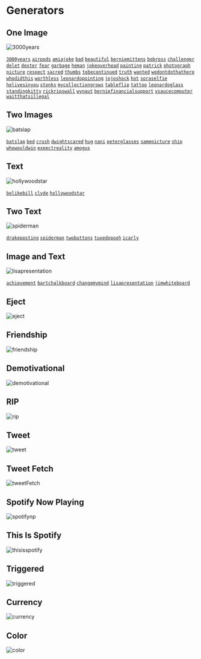 # Generators

## One Image
<img src="https://cdn.weebyapi.xyz/img/examples/generators/3000years.png" alt="3000years">

[`3000years`](https://cdn.weebyapi.xyz/img/examples/generators/3000years.png) [`airpods`](https://cdn.weebyapi.xyz/img/examples/generators/airpods.png) [`amiajoke`](https://cdn.weebyapi.xyz/img/examples/generators/amiajoke.png) [`bad`](https://cdn.weebyapi.xyz/img/examples/generators/bad.png) [`beautiful`](https://cdn.weebyapi.xyz/img/examples/generators/beautiful.png) [`berniemittens`](https://cdn.weebyapi.xyz/img/examples/generators/berniemittens.png) [`bobross`](https://cdn.weebyapi.xyz/img/examples/generators/bobross.png) [`challenger`](https://cdn.weebyapi.xyz/img/examples/generators/challenger.png) [`delet`](https://cdn.weebyapi.xyz/img/examples/generators/delet.png) [`dexter`](https://cdn.weebyapi.xyz/img/examples/generators/dexter.png) [`fear`](https://cdn.weebyapi.xyz/img/examples/generators/fear.png) [`garbage`](https://cdn.weebyapi.xyz/img/examples/generators/garbage.png) [`heman`](https://cdn.weebyapi.xyz/img/examples/generators/heman.png) [`jokeoverhead`](https://cdn.weebyapi.xyz/img/examples/generators/jokeoverhead.png) [`painting`](https://cdn.weebyapi.xyz/img/examples/generators/painting.png) [`patrick`](https://cdn.weebyapi.xyz/img/examples/generators/patrick.png) [`photograph`](https://cdn.weebyapi.xyz/img/examples/generators/photograph.png) [`picture`](https://cdn.weebyapi.xyz/img/examples/generators/picture.png) [`respect`](https://cdn.weebyapi.xyz/img/examples/generators/respect.png) [`sacred`](https://cdn.weebyapi.xyz/img/examples/generators/picture.png) [`thumbs`](https://cdn.weebyapi.xyz/img/examples/generators/thumbs.png) [`tobecontinued`](https://cdn.weebyapi.xyz/img/examples/generators/tobecontinued.png) [`truth`](https://cdn.weebyapi.xyz/img/examples/generators/truth.png) [`wanted`](https://cdn.weebyapi.xyz/img/examples/generators/wanted.png) [`wedontdothathere`](https://cdn.weebyapi.xyz/img/examples/generators/wedontdothathere.png) [`whodidthis`](https://cdn.weebyapi.xyz/img/examples/generators/whodidthis.png) [`worthless`](https://cdn.weebyapi.xyz/img/examples/generators/worthless.png) [`leonardopointing`](https://cdn.weebyapi.xyz/img/examples/generators/leonardopointing.png) [`jojoshock`](https://cdn.weebyapi.xyz/img/examples/generators/jojoshock.png) [`hot`](https://cdn.weebyapi.xyz/img/examples/generators/hot.png) [`soraselfie`](https://cdn.weebyapi.xyz/img/examples/generators/soraselfie.png) [`helivesinyou`](https://cdn.weebyapi.xyz/img/examples/generators/helivesinyou.png) [`stonks`](https://cdn.weebyapi.xyz/img/examples/generators/stonks.png) [`mycollectiongrows`](https://cdn.weebyapi.xyz/img/examples/generators/mycollectiongrows.png) [`tableflip`](https://cdn.weebyapi.xyz/img/examples/generators/tableflip.png) [`tattoo`](https://cdn.weebyapi.xyz/img/examples/generators/tattoo.png) [`leonardoglass`](https://cdn.weebyapi.xyz/img/examples/generators/leonardoglass.png) [`standingkitty`](https://cdn.weebyapi.xyz/img/examples/generators/standingkitty.png) [`rickripswall`](https://cdn.weebyapi.xyz/img/examples/generators/rickripswall.png) [`wynaut`](https://cdn.weebyapi.xyz/img/examples/generators/wynaut.png) [`berniefinancialsupport`](https://cdn.weebyapi.xyz/img/examples/generators/berniefinancialsupport.png) [`vsaucecomputer`](https://cdn.weebyapi.xyz/img/examples/generators/vsaucecomputer.png) [`waitthatsillegal`](https://cdn.weebyapi.xyz/img/examples/generators/waitthatsillegal.png)

## Two Images
<img src="https://cdn.weebyapi.xyz/img/examples/generators/batslap.png" alt="batslap">

[`batslap`](https://cdn.weebyapi.xyz/img/examples/generators/batslap.png) [`bed`](https://cdn.weebyapi.xyz/img/examples/generators/bed.png) [`crush`](https://cdn.weebyapi.xyz/img/examples/generators/crush.png) [`dwightscared`](https://cdn.weebyapi.xyz/img/examples/generators/dwightscared.png) [`hug`](https://cdn.weebyapi.xyz/img/examples/generators/hug.png) [`nani`](https://cdn.weebyapi.xyz/img/examples/generators/nani.png) [`peterglasses`](https://cdn.weebyapi.xyz/img/examples/generators/peterglasses.png) [`samepicture`](https://cdn.weebyapi.xyz/img/examples/generators/samepicture.png) [`ship`](https://cdn.weebyapi.xyz/img/examples/generators/ship.png) [`whowouldwin`](https://cdn.weebyapi.xyz/img/examples/generators/whowouldwin.png) [`expectreality`](https://cdn.weebyapi.xyz/img/examples/generators/expectreality.png) [`amogus`](https://cdn.weebyapi.xyz/img/examples/generators/amogus.png)

## Text
<img src="https://cdn.weebyapi.xyz/img/examples/generators/hollywoodstar.png" alt="hollywoodstar">

[`belikebill`](https://cdn.weebyapi.xyz/img/examples/generators/belikebill.png) [`clyde`](https://cdn.weebyapi.xyz/img/examples/generators/clyde.png) [`hollywoodstar`](https://cdn.weebyapi.xyz/img/examples/generators/hollywoodstar.png)

## Two Text
<img src="https://cdn.weebyapi.xyz/img/examples/generators/spiderman.png" alt="spiderman">

[`drakeposting`](https://cdn.weebyapi.xyz/img/examples/generators/drakeposting.png) [`spiderman`](https://cdn.weebyapi.xyz/img/examples/generators/spiderman.png) [`twobuttons`](https://cdn.weebyapi.xyz/img/examples/generators/twobuttons.png) [`tuxedopooh`](https://cdn.weebyapi.xyz/img/examples/generators/tuxedopooh.png) [`icarly`](https://cdn.weebyapi.xyz/img/examples/generators/icarly.png)

## Image and Text
<img src="https://cdn.weebyapi.xyz/img/examples/generators/lisapresentation.png" alt="lisapresentation">

[`achievement`](https://cdn.weebyapi.xyz/img/examples/generators/achievement.png) [`bartchalkboard`](https://cdn.weebyapi.xyz/img/examples/generators/bartchalkboard.png) [`changemymind`](https://cdn.weebyapi.xyz/img/examples/generators/changemymind.png) [`lisapresentation`](https://cdn.weebyapi.xyz/img/examples/generators/lisapresentation.png) [`jimwhiteboard`](https://cdn.weebyapi.xyz/img/examples/generators/jimwhiteboard.png)

## Eject
<img src="https://cdn.weebyapi.xyz/img/examples/generators/eject.gif" alt="eject">

## Friendship
<img src="https://cdn.weebyapi.xyz/img/examples/generators/friendship.png" alt="friendship">

## Demotivational
<img src="https://cdn.weebyapi.xyz/img/examples/generators/demotivational.png" alt="demotivational">

## RIP
<img src="https://cdn.weebyapi.xyz/img/examples/generators/rip.png" alt="rip">

## Tweet
<img src="https://cdn.weebyapi.xyz/img/examples/generators/tweet.png" alt="tweet">

## Tweet Fetch
<img src="https://cdn.weebyapi.xyz/img/examples/generators/tweetFetch.png" alt="tweetFetch">

## Spotify Now Playing
<img src="https://cdn.weebyapi.xyz/img/examples/generators/spotifynp.png" alt="spotifynp">

## This Is Spotify
<img src="https://cdn.weebyapi.xyz/img/examples/generators/thisisspotify.png" alt="thisisspotify">

## Triggered
<img src="https://cdn.weebyapi.xyz/img/examples/generators/triggered.gif" alt="triggered">

## Currency
<img src="https://cdn.weebyapi.xyz/img/examples/generators/currency.png" alt="currency">

## Color
<img src="https://cdn.weebyapi.xyz/img/examples/generators/color.png" alt="color">